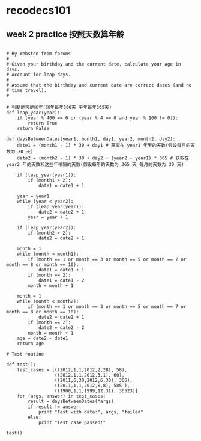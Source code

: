 # recodecs101

## week 2 practice 按照天数算年龄
<pre>
<code>
# By Websten from forums
#
# Given your birthday and the current date, calculate your age in days. 
# Account for leap days. 
#
# Assume that the birthday and current date are correct dates (and no 
# time travel). 
#

# 判断是否是闰年(润年每年366天 平年每年365天)
def leap_year(year):
    if (year % 400 == 0 or (year % 4 == 0 and year % 100 != 0)):
        return True
    return False

def daysBetweenDates(year1, month1, day1, year2, month2, day2):
    date1 = (month1 - 1) * 30 + day1 # 获取在 year1 年里的天数(假设每月的天数为 30 天)
    date2 = (month2 - 1) * 30 + day2 + (year2 - year1) * 365 # 获取在 year2 年的天数和这些年相隔的天数(假设每年的天数为 365 天 每月的天数为 30 天)
    
    if (leap_year(year1)):
        if (month1 > 2):
            date1 = date1 + 1
    
    year = year1
    while (year < year2):
        if (leap_year(year)):
            date2 = date2 + 1
        year = year + 1
    
    if (leap_year(year2)):
        if (month2 > 2):
            date2 = date2 + 1
            
    month = 1
    while (month < month1):
        if (month == 1 or month == 3 or month == 5 or month == 7 or month == 8 or month == 10):
            date1 = date1 + 1
        if (month == 2):
            date1 = date1 - 2
        month = month + 1
        
    month = 1
    while (month < month2):
        if (month == 1 or month == 3 or month == 5 or month == 7 or month == 8 or month == 10):
            date2 = date2 + 1
        if (month == 2):
            date2 = date2 - 2
        month = month + 1
    age = date2 - date1
    return age

# Test routine

def test():
    test_cases = [((2012,1,1,2012,2,28), 58), 
                  ((2012,1,1,2012,3,1), 60),
                  ((2011,6,30,2012,6,30), 366),
                  ((2011,1,1,2012,8,8), 585 ),
                  ((1900,1,1,1999,12,31), 36523)]
    for (args, answer) in test_cases:
        result = daysBetweenDates(*args)
        if result != answer:
            print "Test with data:", args, "failed"
        else:
            print "Test case passed!"

test()

</code>
</pre>
